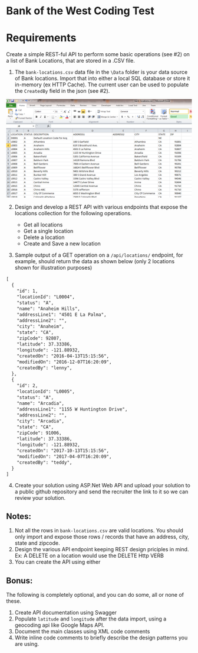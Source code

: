 # Bank of the West Coding Test

# Requirements

Create a simple REST-ful API to perform some basic operations (see #2) on a list of Bank Locations, that are stored in a .CSV file.

1. The `bank-locations.csv` data file in the `\Data` folder is your data source of Bank locations. Import that into either a local SQL database or store it in-memory (ex HTTP Cache). The current user can be used to populate the `CreatedBy` field in the json (see #2).

<img src="/Docs/Media/bank-locations-screenshot.png" alt="free bank locations csv file"/>

2. Design and develop a REST API with various endpoints that expose the locations collection for the following operations. 
    - Get all locations
    - Get a single location
    - Delete a location
    - Create and Save a new location
    
3. Sample output of a GET operation on a `/api/locations/` endpoint, for example, should return the data as shown below (only 2 locations shown for illustration purposes)

````
[
  {
    "id": 1,
    "locationId": "L0004",
    "status": "A",
    "name": "Anaheim Hills",
    "addressLine1": "4501 E La Palma",
    "addressLine2": "",
    "city": "Anaheim",
    "state": "CA",
    "zipCode": 92807,
    "latitude": 37.33386,
    "longitude": -121.88932,
    "createdOn": "2016-04-13T15:15:56",
    "modifiedOn": "2016-12-07T16:20:09",    
    "createdBy": "lenny",
  },
  {
    "id": 2,
    "locationId": "L0005",
    "status": "A",
    "name": "Arcadia",
    "addressLine1": "1155 W Huntington Drive",
    "addressLine2": "",
    "city": "Arcadia",
    "state": "CA",
    "zipCode": 91006,
    "latitude": 37.33386,
    "longitude": -121.88932,
    "createdOn": "2017-10-13T15:15:56",
    "modifiedOn": "2017-04-07T16:20:09",    
    "createdBy": "teddy",
  }
]

````


4. Create your solution using ASP.Net Web API and upload your solution to a public github repository and send the recruiter the link to it so we can review your solution.

## Notes:
1. Not all the rows in `bank-locations.csv` are valid locations. You should only import and expose those rows / records that have an address, city, state and zipcode.
2. Design the various API endpoint keeping REST design priciples in mind. Ex: A DELETE on a location would use the DELETE Http VERB
3. You can create the API using either 

## Bonus:

The following is completely optional, and you can do some, all or none of these.

1. Create API documentation using Swagger
2. Populate `latitude` and `longitude` after the data import, using a geocoding api like Google Maps API.
3. Document the main classes using XML code comments
4. Write inline code comments to briefly describe the design patterns you are using.


